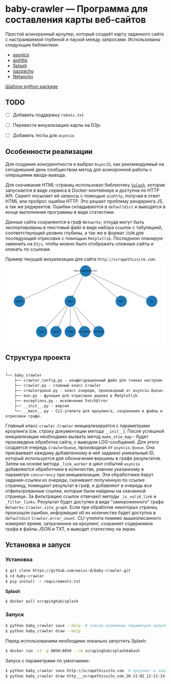 # baby-crawler — Программа для составления карты веб-сайтов

Простой асинхронный кроулер, который создаёт карту заданного сайта с настраиваемой глубиной и паузой между запросами.
Использованы следующие библиотеки:
* [asynico](https://docs.python.org/3/library/asyncio.html)
* [aiohttp](https://docs.aiohttp.org/en/stable/)
* [Splash](https://splash.readthedocs.io/en/stable/)
* [gazpacho](https://gazpacho.xyz/)
* [Networkx](https://networkx.github.io/)

[Шаблон python package](https://github.com/TezRomacH/python-package-template)

## TODO
- [ ] Добавить поддержку `robots.txt`
- [ ] Перевести визуализацию карты на D3js
- [ ] Добавить тесты для `asyncio`


## Особенности реализации

Для создания конкурентности я выбрал `AsyncIO`, как рекомендуемый на сегодняшний день сообществом метод для асинхронной работы с операциями ввода-вывода.

Для скачивания HTML-страниц использовал библиотеку [`Splash`](https://github.com/scrapinghub/splash), которая запускается в виде сервиса в Docker-контейнере и доступна по HTTP API. Скрипт посылает ей запросы с помощью `aiohttp`, получая в ответ HTML или проброс ошибки HTTP. Это решает проблему рендеринга JS, а так же редиректов. Ошибки складываются в `defaultdict` и выводятся в конце выполнения программы в виде статистики.

Данные сайта сохраняются в граф `Networkx`, откуда могут быть экспортированы в текстовый файл в виде набора ссылок с табуляцией, соответствующей уровню глубины, а так же в формат `JSON` для последующей отрисовки с помощью `Matplotlib`. Последнюю планирую заменить на `D3js`, чтобы можно было отображать сложные сайты и кликать по ссылкам.

Пример текущей визуализации для сайта `http://scrapethissite.com`:
![](scrapethissite.com.png)

## Структура проекта

```
.
└── baby_crawler
    ├── crawler_config.py - конфигурационный файл для тонких настроек
    ├── crawler.py - главный класс Crawler
    ├── crawlerqueue.py - класс очереди, производный от asyncio.Queue.
    ├── eon.py - функция для отрисовки дерева в Matplotlib
    ├── exceptions.py - исключение FetchError
    ├── __init__.py - версия
    └── __main__.py - CLI-утилита для кроулинга, сохранения в файлы и отрисовки графа.
```

Главный класс `crawler.Crawler` инициализируется с параметрами кроулинга (см. строку документации метода `__init__`). После успешной инициализации необходимо вызвать метод `make_stie_map` - будет произведена обработка сайта, с выводом LOG-сообщений. Для этого создается очередь `CrawlerQueue`, производная от `asyncio.Queue`. Она присваивает каждому добавленному в неё заданию уникальный ID, который используется для обозначения вершины в графе результатов. Затем на основе метода `_link_worker` в цикл событий `asyncio` добавляются обработчики в количестве, равном указанному в параметре `concurrency` при инициализации. Эти обработчики берут задания-ссылки из очереди, скачивают полученную по ссылке страницу, помещают результат в граф, и добавляют в очередь все отфильтрованные ссылки, которые были найдены на скачанной странице. За фильтрацию ссылок отвечают методы `_is_valid_link` и `_filter_links`. Результат будет доступен в виде "замороженного" графа `Networkx`: `Crawler.site_graph`. Если при обработке некоторых страниц произошли ошибки, информация об их количестве будет доступна в `defaultdict` `Crawler.error_count`.
CLI-утилита помимо вышеописанного измеряет время, затраченное на кроулинг,  сохраняет содержимое графа в файлы JSON и TXT, и выводит статистику на экран.

## Установка и запуск

### Установка

```bash
$ git clone https://github.com/weiss-d/baby-crawler.git
$ cd baby-crawler
$ pip install -r requirements.txt
```

**Splash**

```bash
$ docker pull scrapinghub/splash
```

### Запуск

```bash
$ python baby_crawler save --help  # список возможных параметров кроулинга
$ python baby_crawler draw --help
```

Перед использованием необходимо локально запустить Splash:

```bash
$ docker run -it -p 8050:8050 --rm scrapinghub/splashёаbash
```

Запуск с параметрами по умолчанию:

```bash
$ python baby_crawler save http://scrapethissite.com  # кроулинг и запись в файлы
$ python baby_crawler draw http___scrapethissite_com_20-11-02_12-21-14.json # построение графика
```
